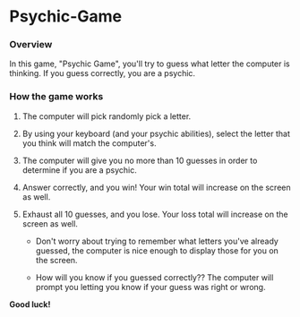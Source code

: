 # Psychic-Game

### Overview

In this game, "Psychic Game", you'll try to guess what letter the computer is thinking. If you guess correctly, you are a psychic.

### How the game works

1. The computer will pick randomly pick a letter.

2. By using your keyboard (and your psychic abilities), select the letter that you think will match the computer's.

3. The computer will give you no more than 10 guesses in order to determine if you are a psychic.

4. Answer correctly, and you win! Your win total will increase on the screen as well.

5. Exhaust all 10 guesses, and you lose. Your loss total will increase on the screen as well.

    * Don't worry about trying to remember what letters you've already guessed, the computer is nice enough to display those for you on the screen.

    * How will you know if you guessed correctly?? The computer will prompt you letting you know if your guess was right or wrong. 

**Good luck!**